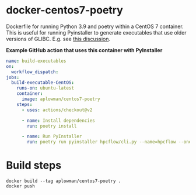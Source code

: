 # docker-centos7-poetry

Dockerfile for running Python 3.9 and poetry within a CentOS 7 container. This is useful for running Pyinstaller to generate executables that use older versions of GLIBC. E.g. see [this discussion](https://github.com/pyinstaller/pyinstaller/discussions/5669).

**Example GitHub action that uses this container with PyInstaller**

```yaml
name: build-executables
on:
  workflow_dispatch:
jobs:
  build-executable-CentOS:
    runs-on: ubuntu-latest
    container:
      image: aplowman/centos7-poetry
    steps:
      - uses: actions/checkout@v2

      - name: Install dependencies
        run: poetry install

      - name: Run PyInstaller
        run: poetry run pyinstaller hpcflow/cli.py --name=hpcflow --onefile
```

# Build steps

```
docker build --tag aplowman/centos7-poetry .
docker push
```
